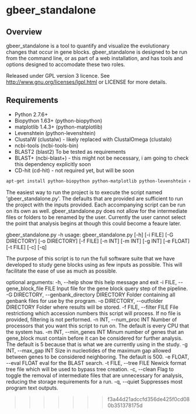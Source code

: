 gbeer_standalone
==========

Overview
--------

gbeer_standalone is a tool to quantify and visualize the evolutionary changes that occur in gene blocks.
gbeer_standalone is designed to be run from the command line, or as part of a web installation, and has tools
and options designed to accomodate these two roles. 

Released under GPL version 3 licence. See http://www.gnu.org/licenses/lgpl.html or
LICENSE for more details.

Requirements
------------
* Python 2.7.6+
* Biopython 1.63+ (python-biopython)
* matplotlib 1.4.3+ (python-matplotlib)
* Levenshtein (python-levenshtein)
* ClustalW (clustalw) - likely replaced with ClustalOmega (clustalo)
* ncbi-tools (ncbi-tools-bin)
* BLAST2 (blast2)
To be tested as requirements
* BLAST+ (ncbi-blast+) - this might not be necessary, i am going to check this dependency explicitly soon
* CD-hit (cd-hit) - not required yet, but will be soon


```bash
apt-get install python-biopython python-matplotlib python-levenshtein clustalw ncbi-tools-bin blast2 ncbi-blast+ cd-hit
```


The easiest way to run the project is to execute the script named 'gbeer_standalone.py'.  The defaults
that are provided are sufficient to run the project with the inputs provided.
Each accompanying script can be run on its own as well.  gbeer_standalone.py does not allow for the intermediate
files or folders to be renamed by the user.  Currently the user cannot select the point that analysis
begins at though this could become a feaure later.


gbeer_standalone.py -h
usage: gbeer_standalone.py [-h] [-i FILE] [-G DIRECTORY] [-o DIRECTORY]
                           [-f FILE] [-n INT] [-m INT] [-g INT] [-e FLOAT]
                           [-t FILE] [-c] [-q]

The purpose of this script is to run the full software suite that we have
developed to study gene blocks using as few inputs as possible. This will
facilitate the ease of use as much as possible.

optional arguments:
  -h, --help            show this help message and exit
  -i FILE, --gene_block_file FILE
                        Input file for the gene block query step of the
                        pipeline.
  -G DIRECTORY, --genbank_directory DIRECTORY
                        Folder containing all genbank files for use by the
                        program.
  -o DIRECTORY, --outfolder DIRECTORY
                        Folder where results will be stored.
  -f FILE, --filter FILE
                        File restrictiong which accession numbers this script
                        will process. If no file is provided, filtering is not
                        performed.
  -n INT, --num_proc INT
                        Number of processors that you want this script to run
                        on. The default is every CPU that the system has.
  -m INT, --min_genes INT
                        Minum number of genes that an gene_block must contain
                        before it can be considered for further analysis. The
                        default is 5 because that is what we are currently
                        using in the study.
  -g INT, --max_gap INT
                        Size in nucleotides of the maximum gap allowed between
                        genes to be considered neighboring. The default is
                        500.
  -e FLOAT, --eval FLOAT
                        eval for the BLAST search.
  -t FILE, --tree FILE  Newick format tree file which will be used to bypass
                        tree creation.
  -c, --clean           Flag to toggle the removal of intermediate files that
                        are unnecessary for analysis, reducing the storage
                        requirements for a run.
  -q, --quiet           Suppresses most program text outputs.

>>>>>>> f3a44d21adccfd356de425f0cd080b351378175d
